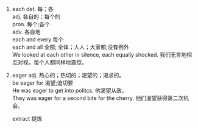 1. each
   det. 每；各  
   adj. 各自的；每个的  
   pron. 每个;各个  
   adv. 各自地  
   each and every 每个  
   each and all 全部; 全体；人人；大家都;没有例外  
   We looked at each other in silence, each equally shocked. 我们无言地相互对视，每个人都同样地震惊。

2. eager
   adj. 热心的；热切的；渴望的；渴求的。  
   be eager for 渴望;迫切要  
   He was eager to get into politcs.
   他渴望从政。  
   They was eager for a second bite for the cherry. 他们渴望获得第二次机会。

   extract 提炼
